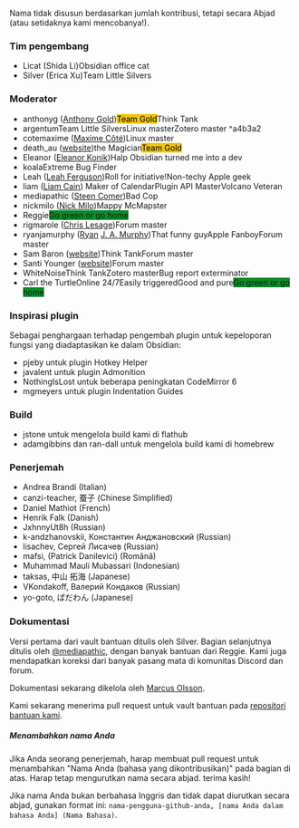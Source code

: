 Nama tidak disusun berdasarkan jumlah kontribusi, tetapi secara Abjad (atau setidaknya kami mencobanya!).

### Tim pengembang

- Licat (Shida Li)<span class='flair mod-pop'>Obsidian office cat</span>
- Silver (Erica Xu)<span class='flair mod-pop'>Team Little Silvers</span>

### Moderator

- anthonyg ([Anthony Gold](https://www.anthonypgold.com/))<span class='flair mod-pop' style='background-color:#F1C40F;color:#000;'>Team Gold</span><span class='flair mod-pop'>Think Tank</span>
- argentum<span class='flair mod-pop'>Team Little Silvers</span><span class='flair mod-pop'>Linux master</span><span class='flair mod-pop'>Zotero master</span> ^a4b3a2
- cotemaxime ([Maxime Côté](https://www.maximecote.me/))<span class='flair mod-pop'>Linux master</span>
- death_au ([website](https://about.me/death.au))<span class='flair mod-pop'>the Magician</span><span class='flair mod-pop' style='background-color:#F1C40F;color:#000;'>Team Gold</span>
- Eleanor ([Eleanor Konik](https://eleanorkonik.com))<span class='flair mod-pop'>Halp Obsidian turned me into a dev</span>
- koala<span class='flair mod-pop'>Extreme Bug Finder</span>
- Leah ([Leah Ferguson](http://leahferguson.com))<span class='flair mod-pop'>Roll for initiative!</span><span class='flair mod-pop'>Non-techy Apple geek</span>
- liam ([Liam Cain](https://liamca.in/)) <span class='flair mod-pop'>Maker of Calendar</span><span class='flair mod-pop'>Plugin API Master</span><span class='flair mod-pop'>Volcano Veteran</span>
- mediapathic ([Steen Comer](http://mediapathic.net/))<span class='flair mod-pop'>Bad Cop</span>
- nickmilo ([Nick Milo](https://publish.obsidian.md/lyt-kit/_START+HERE))<span class='flair mod-pop'>Mappy McMapster</span>
- Reggie<span class='flair mod-pop' style='background-color:#0a8c28'>Go green or go home</span>
- rigmarole ([Chris Lesage](http://rigmarolestudio.com))<span class='flair mod-pop'>Forum master</span>
- ryanjamurphy ([Ryan](https://fulcra.design/) [J. A. Murphy](https://axle.design/))<span class='flair mod-pop'>That funny guy</span><span class='flair mod-pop'>Apple Fanboy</span><span class='flair mod-pop'>Forum master</span>
- Sam Baron ([website](https://sambaron.coach/))<span class='flair mod-pop'>Think Tank</span><span class='flair mod-pop'>Forum master</span>
- Santi Younger ([website](https://santiyounger.com/))<span class='flair mod-pop'>Forum master</span>
- WhiteNoise<span class='flair mod-pop'>Think Tank</span><span class='flair mod-pop'>Zotero master</span><span class='flair mod-pop'>Bug report exterminator</span>
- Carl the Turtle<span class='flair mod-pop'>Online 24/7</span><span class='flair mod-pop'>Easily triggered</span><span class='flair mod-pop'>Good and pure</span><span class='flair mod-pop' style='background-color:#0a8c28'>Go green or go home</span>

### Inspirasi plugin

Sebagai penghargaan terhadap pengembah plugin untuk kepeloporan fungsi yang diadaptasikan ke dalam Obsidian:
- pjeby untuk plugin Hotkey Helper
- javalent untuk plugin Admonition
- NothingIsLost untuk beberapa peningkatan CodeMirror 6
- mgmeyers untuk plugin Indentation Guides

### Build

- jstone untuk mengelola build kami di flathub
- adamgibbins dan ran-dall untuk mengelola build kami di homebrew

### Penerjemah

- Andrea Brandi (Italian)
- canzi-teacher, 蚕子 (Chinese Simplified)
- Daniel Mathiot (French)
- Henrik Falk (Danish)
- JxhnnyUt8h (Russian) 
- k-andzhanovskii, Константин Анджановский (Russian)
- lisachev, Сергей Лисачев (Russian)
- mafsi, (Patrick Danilevici) (Română)
- Muhammad Mauli Mubassari (Indonesian)
- taksas, 中山 拓海 (Japanese)
- VKondakoff, Валерий Кондаков (Russian)
- yo-goto, ぱだわん (Japanese)

### Dokumentasi

Versi pertama dari vault bantuan ditulis oleh Silver. Bagian selanjutnya ditulis oleh [@mediapathic](http://mediapathic.net), dengan banyak bantuan dari Reggie. Kami juga mendapatkan koreksi dari banyak pasang mata di komunitas Discord dan forum.

Dokumentasi sekarang dikelola oleh [Marcus Olsson](https://marcus.se.net/).

Kami sekarang menerima pull request untuk vault bantuan pada [repositori bantuan kami](https://github.com/obsidianmd/obsidian-docs/).

##### Menambahkan nama Anda

Jika Anda seorang penerjemah, harap membuat pull request untuk menambahkan "Nama Anda (bahasa yang dikontribusikan)" pada bagian di atas. Harap tetap mengurutkan nama secara abjad. terima kasih!

Jika nama Anda bukan berbahasa Inggris dan tidak dapat diurutkan secara abjad, gunakan format ini: `nama-pengguna-github-anda, [nama Anda dalam bahasa Anda] (Nama Bahasa)`.
